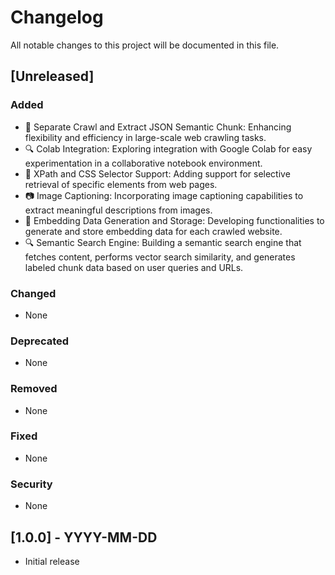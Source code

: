 # Changelog

All notable changes to this project will be documented in this file.

## [Unreleased]

### Added
- 🔧 Separate Crawl and Extract JSON Semantic Chunk: Enhancing flexibility and efficiency in large-scale web crawling tasks.
- 🔍 Colab Integration: Exploring integration with Google Colab for easy experimentation in a collaborative notebook environment.
- 🎯 XPath and CSS Selector Support: Adding support for selective retrieval of specific elements from web pages.
- 📷 Image Captioning: Incorporating image captioning capabilities to extract meaningful descriptions from images.
- 💾 Embedding Data Generation and Storage: Developing functionalities to generate and store embedding data for each crawled website.
- 🔍 Semantic Search Engine: Building a semantic search engine that fetches content, performs vector search similarity, and generates labeled chunk data based on user queries and URLs.

### Changed
- None

### Deprecated
- None

### Removed
- None

### Fixed
- None

### Security
- None

## [1.0.0] - YYYY-MM-DD
- Initial release